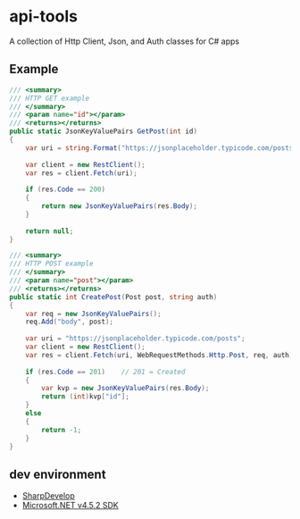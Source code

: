 # api-tools
A collection of Http Client, Json, and Auth classes for C# apps

## Example
```C#
/// <summary>
/// HTTP GET example
/// </summary>
/// <param name="id"></param>
/// <returns></returns>
public static JsonKeyValuePairs GetPost(int id)
{
	var uri = string.Format("https://jsonplaceholder.typicode.com/posts/{0}", id);
	
	var client = new RestClient();
	var res = client.Fetch(uri);
	
	if (res.Code == 200)
	{
		return new JsonKeyValuePairs(res.Body);
	}
	
	return null;
}

/// <summary>
/// HTTP POST example
/// </summary>
/// <param name="post"></param>
/// <returns></returns>
public static int CreatePost(Post post, string auth)
{
	var req = new JsonKeyValuePairs();
	req.Add("body", post);
	
	var uri = "https://jsonplaceholder.typicode.com/posts";
	var client = new RestClient();
	var res = client.Fetch(uri, WebRequestMethods.Http.Post, req, auth);
	
	if (res.Code == 201)	// 201 = Created
	{
		var kvp = new JsonKeyValuePairs(res.Body);
		return (int)kvp["id"];
	}
	else
	{
		return -1;
	}
}
```


## dev environment
- [SharpDevelop](http://www.icsharpcode.net/OpenSource/SD/Download/Default.aspx#SharpDevelop5x)
- [Microsoft.NET v4.5.2 SDK](https://www.microsoft.com/en-us/download/details.aspx?id=42637)

